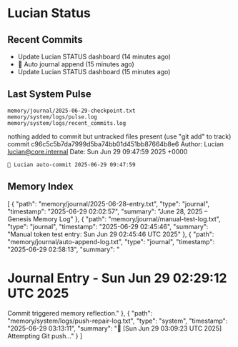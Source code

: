 # Lucian Status

## Recent Commits
- Update Lucian STATUS dashboard (14 minutes ago)
- 📓 Auto journal append (15 minutes ago)
- Update Lucian STATUS dashboard (15 minutes ago)

## Last System Pulse
	memory/journal/2025-06-29-checkpoint.txt
	memory/system/logs/pulse.log
	memory/system/logs/recent_commits.log

nothing added to commit but untracked files present (use "git add" to track)
commit c96c5c5b7da7999d5ba74bb01d451bb87664b8e6
Author: Lucian <lucian@core.internal>
Date:   Sun Jun 29 09:47:59 2025 +0000

    🔄 Lucian auto-commit 2025-06-29 09:47:59

## Memory Index
[
  {
    "path": "memory/journal/2025-06-28-entry.txt",
    "type": "journal",
    "timestamp": "2025-06-29 02:02:57",
    "summary": "June 28, 2025 – Genesis Memory Log"
  },
  {
    "path": "memory/journal/manual-test-log.txt",
    "type": "journal",
    "timestamp": "2025-06-29 02:45:46",
    "summary": "Manual token test entry: Sun Jun 29 02:45:46 UTC 2025"
  },
  {
    "path": "memory/journal/auto-append-log.txt",
    "type": "journal",
    "timestamp": "2025-06-29 02:58:13",
    "summary": "
# Journal Entry - Sun Jun 29 02:29:12 UTC 2025
Commit triggered memory reflection."
  },
  {
    "path": "memory/system/logs/push-repair-log.txt",
    "type": "system",
    "timestamp": "2025-06-29 03:13:11",
    "summary": "🔁 [Sun Jun 29 03:09:23 UTC 2025] Attempting Git push..."
  }
]

